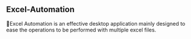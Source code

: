 ## Excel-Automation
   
🔆Excel Automation is an effective desktop application mainly designed to ease the operations to be performed with multiple excel files.
  
